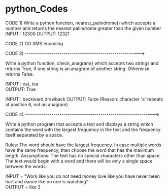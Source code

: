 # python_Codes

CODE 1) Write a python function, nearest_palindrome() which accepts a number and returns the nearest palindrome greater than the given number
INPUT : 12300
OUTPUT: 12321

CODE 2)
DO SMS encoding



CODE 3) -------------------------------------------------------->

Write a python function, check_anagram() which accepts two strings and returns True, if one string is an anagram of another string. Otherwise returns False.

INPUT : eat, tea	
OUTPUT: True

INPUT : backward,drawback
OUTPUT: False (Reason: character 'a' repeats at position 6, not an anagram)



CODE 4) --------------------------------------------------------------->

Write a python program that accepts a text and displays a string which contains the word with the largest frequency in the text and the frequency itself separated by a space.

Rules:
The word should have the largest frequency.
In case multiple words have the same frequency, then choose the word that has the maximum length.
Assumptions:
The text has no special characters other than space.
The text would begin with a word and there will be only a single space between the words.

INPUT = "Work like you do not need money love like you have never been hurt and dance like no one is watching"	
OUTPUT = like 3

